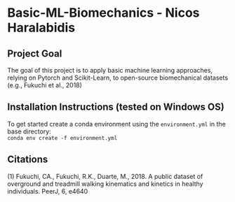 # Basic-ML-Biomechanics - Nicos Haralabidis

## Project Goal
The goal of this project is to apply basic machine learning approaches, relying on Pytorch and Scikit-Learn, to open-source biomechanical datasets (e.g., Fukuchi et al., 2018) 
  
## Installation Instructions (tested on Windows OS)
To get started create a conda environment using the `environment.yml` in the base directory:  
`conda env create -f environment.yml`  

## Citations
(1) Fukuchi, CA., Fukuchi, R.K., Duarte, M., 2018. A public dataset of overground and treadmill walking kinematics and kinetics in healthy individuals. PeerJ, 6, e4640